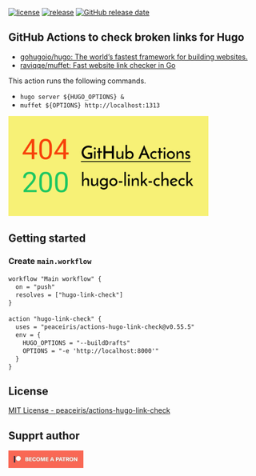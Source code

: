 [![license](https://img.shields.io/github/license/peaceiris/actions-hugo-link-check.svg)](https://github.com/peaceiris/actions-hugo-link-check/blob/master/LICENSE)
[![release](https://img.shields.io/github/release/peaceiris/actions-hugo-link-check.svg)](https://github.com/peaceiris/actions-hugo-link-check/releases/latest)
[![GitHub release date](https://img.shields.io/github/release-date/peaceiris/actions-hugo-link-check.svg)](https://github.com/peaceiris/actions-hugo-link-check/releases)



## GitHub Actions to check broken links for Hugo

- [gohugoio/hugo: The world’s fastest framework for building websites.](https://github.com/gohugoio/hugo)
- [raviqqe/muffet: Fast website link checker in Go](https://github.com/raviqqe/muffet)

This action runs the following commands.

- `hugo server ${HUGO_OPTIONS} &`
- `muffet ${OPTIONS} http://localhost:1313`

<img width="400" alt="GitHub Actions to check broken links for Hugo" src="./images/ogp.svg">



## Getting started

### Create `main.workflow`

```hcl
workflow "Main workflow" {
  on = "push"
  resolves = ["hugo-link-check"]
}

action "hugo-link-check" {
  uses = "peaceiris/actions-hugo-link-check@v0.55.5"
  env = {
    HUGO_OPTIONS = "--buildDrafts"
    OPTIONS = "-e 'http://localhost:8000'"
  }
}
```



## License

[MIT License - peaceiris/actions-hugo-link-check]

[MIT License - peaceiris/actions-hugo-link-check]: https://github.com/peaceiris/actions-hugo-link-check/blob/master/LICENSE



## Supprt author

<a href="https://www.patreon.com/peaceiris"><img src="./images/patreon.jpg" alt="peaceiris - Patreon" width="150px"></a>
